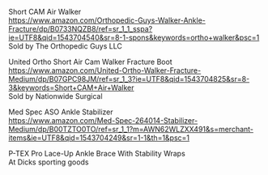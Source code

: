 

Short CAM Air Walker          
https://www.amazon.com/Orthopedic-Guys-Walker-Ankle-Fracture/dp/B0733NQZB8/ref=sr_1_1_sspa?ie=UTF8&qid=1543704540&sr=8-1-spons&keywords=ortho+walker&psc=1    
Sold by The Orthopedic Guys LLC     
      
United Ortho Short Air Cam Walker Fracture Boot    
https://www.amazon.com/United-Ortho-Walker-Fracture-Medium/dp/B07GPC98JM/ref=sr_1_3?ie=UTF8&qid=1543704825&sr=8-3&keywords=Short+CAM+Air+Walker    
Sold by Nationwide Surgical    








Med Spec ASO Ankle Stabilizer      
https://www.amazon.com/Med-Spec-264014-Stabilizer-Medium/dp/B00TZTO0TO/ref=sr_1_1?m=AWN62WLZXX491&s=merchant-items&ie=UTF8&qid=1543704249&sr=1-1&th=1&psc=1     

    
P-TEX Pro Lace-Up Ankle Brace With Stability Wraps          
At  Dicks  sporting goods      

